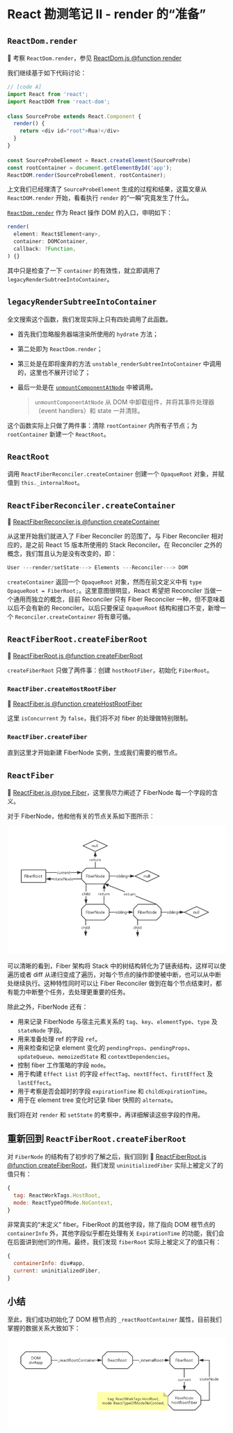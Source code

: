 # React 勘测笔记 II - render 的“准备”

## `ReactDom.render`

:dolphin: 考察 `ReactDom.render`，参见 [ReactDom.js @function render](https://github.com/TAUnionOtto/react-interpretation/blob/master/packages/react-dom/src/client/ReactDOM.js)

我们继续基于如下代码讨论：

```js
// [code A]
import React from 'react';
import ReactDOM from 'react-dom';

class SourceProbe extends React.Component {
  render() {
    return <div id="root">Rua!</div>
  }
}

const SourceProbeElement = React.createElement(SourceProbe)
const rootContainer = document.getElementById('app');
ReactDOM.render(SourceProbeElement, rootContainer);
```

上文我们已经理清了 `SourceProbeElement` 生成的过程和结果，这篇文章从 `ReactDOM.render` 开始，看看执行 `render` 的“一瞬”究竟发生了什么。

[`ReactDom.render`](https://zh-hans.reactjs.org/docs/react-dom.html#render) 作为 React 操作 DOM 的入口，申明如下：

```js
render(
  element: React$Element<any>,
  container: DOMContainer,
  callback: ?Function,
) {}
```

其中只是检查了一下 `container` 的有效性，就立即调用了 `legacyRenderSubtreeIntoContainer`。

## `legacyRenderSubtreeIntoContainer`

全文搜索这个函数，我们发现实际上只有四处调用了此函数。

- 首先我们忽略服务器端渲染所使用的 `hydrate` 方法；

- 第二处即为 `ReactDom.render`；

- 第三处是在即将废弃的方法 `unstable_renderSubtreeIntoContainer` 中调用的，这里也不展开讨论了；

- 最后一处是在 [`unmountComponentAtNode`](https://zh-hans.reactjs.org/docs/react-dom.html#unmountcomponentatnode) 中被调用。

  > `unmountComponentAtNode` 从 DOM 中卸载组件，并将其事件处理器（event handlers）和 state 一并清除。

这个函数实际上只做了两件事：清除 `rootContainer` 内所有子节点；为 `rootContainer` 新建一个 `ReactRoot`。

## `ReactRoot`

调用 `ReactFiberReconciler.createContainer` 创建一个 `OpaqueRoot` 对象，并赋值到 `this._internalRoot`。

## `ReactFiberReconciler.createContainer`

:dolphin: [ReactFiberReconciler.js @function createContainer](https://github.com/TAUnionOtto/react-interpretation/blob/master/packages/react-reconciler/src/ReactFiberReconciler.js)

从这里开始我们就进入了 Fiber Reconciler 的范围了。与 Fiber Reconciler 相对应的，是之前 React 15 版本所使用的 Stack Reconciler。在 Reconciler 之外的概念，我们暂且认为是没有改变的，即：

```js
User ---render/setState---> Elements ---Reconciler---> DOM
```

`createContainer` 返回一个 `OpaqueRoot` 对象，然而在前文定义中有 `type OpaqueRoot = FiberRoot;`。这里意图很明显，React 希望把 Reconciler 当做一个通用而独立的概念，目前 Reconciler 只有 Fiber Reconciler 一种，但不意味着以后不会有新的 Reconciler。以后只要保证 `OpaqueRoot` 结构和接口不变，新增一个 `Reconciler.createContainer` 将有章可循。

## `ReactFiberRoot.createFiberRoot`

:dolphin: [ReactFiberRoot.js @function createFiberRoot](https://github.com/TAUnionOtto/react-interpretation/blob/master/packages/react-reconciler/src/ReactFiberRoot.js)

`createFiberRoot` 只做了两件事：创建 `hostRootFiber`，初始化 `FiberRoot`。

### `ReactFiber.createHostRootFiber`

:dolphin: [ReactFiber.js @function createHostRootFiber](https://github.com/TAUnionOtto/react-interpretation/blob/master/packages/react-reconciler/src/ReactFiber.js)

这里 `isConcurrent` 为 `false`，我们将不对 fiber 的处理做特别限制。

### `ReactFiber.createFiber`

直到这里才开始新建 FiberNode 实例，生成我们需要的根节点。

## `ReactFiber`

:dolphin: [ReactFiber.js @type Fiber](https://github.com/TAUnionOtto/react-interpretation/blob/master/packages/react-reconciler/src/ReactFiber.js)，这里我尽力阐述了 FiberNode 每一个字段的含义。

对于 FiberNode，他和他有关的节点关系如下图所示：

![fiber_nodes](./static/fiber_nodes.png)

可以清晰的看到，Fiber 架构将 Stack 中的树结构转化为了链表结构，这样可以使遍历或者 diff 从递归变成了遍历，对每个节点的操作即使被中断，也可以从中断处继续执行。这种特性同时可以让 Fiber Reconciler 做到在每个节点结束时，都有能力中断整个任务，去处理更重要的任务。

除此之外，FiberNode 还有：

- 用来记录 FiberNode 与宿主元素关系的 `tag`、`key`、`elementType`、`type` 及 `stateNode` 字段。
- 用来准备处理 ref 的字段 `ref`。
- 用来检查和记录 element 变化的 `pendingProps`、`pendingProps`、`updateQueue`、`memoizedState` 和 `contextDependencies`。
- 控制 fiber 工作策略的字段 `mode`。
- 用于构建 `Effect List` 的字段 `effectTag`、`nextEffect`、`firstEffect` 及 `lastEffect`。
- 用于考察是否会超时的字段 `expirationTime` 和 `childExpirationTime`。
- 用于在 element tree 变化时记录 fiber 快照的 `alternate`。

我们将在对 `render` 和 `setState` 的考察中，再详细解读这些字段的作用。

## 重新回到 `ReactFiberRoot.createFiberRoot`

对 `FiberNode` 的结构有了初步的了解之后，我们回到 :dolphin: [ReactFiberRoot.js @function createFiberRoot](https://github.com/TAUnionOtto/react-interpretation/blob/master/packages/react-reconciler/src/ReactFiberRoot.js)，我们发现 `uninitializedFiber` 实际上被定义了的值只有：

```js
{
  tag: ReactWorkTags.HostRoot,
  mode: ReactTypeOfMode.NoContext,
}
```

非常真实的“未定义” fiber。FiberRoot 的其他字段，除了指向 DOM 根节点的 `containerInfo` 外，其他字段似乎都在处理有关 `ExpirationTime` 的功能，我们会在后面讲到他们的作用。最终，我们发现 `fiberRoot` 实际上被定义了的值只有：

```js
{
  containerInfo: div#app,
  current: uninitializedFiber,
}
```

## 小结

至此，我们成功初始化了 DOM 根节点的 `_reactRootContainer` 属性，目前我们掌握的数据关系大致如下：

![root_dom](./static/root_dom.png)
